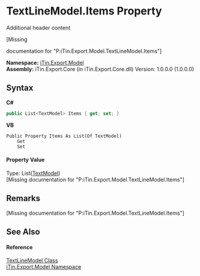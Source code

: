 # TextLineModel.Items Property 
Additional header content 

\[Missing <summary> documentation for "P:iTin.Export.Model.TextLineModel.Items"\]

**Namespace:**&nbsp;<a href="ef57ffcc-e95e-b212-5a46-9aa6f5a3511f">iTin.Export.Model</a><br />**Assembly:**&nbsp;iTin.Export.Core (in iTin.Export.Core.dll) Version: 1.0.0.0 (1.0.0.0)

## Syntax

**C#**<br />
``` C#
public List<TextModel> Items { get; set; }
```

**VB**<br />
``` VB
Public Property Items As List(Of TextModel)
	Get
	Set
```


#### Property Value
Type: List(<a href="73c12369-0c3b-a1f3-bd2d-de08d23c9d1c">TextModel</a>)<br />\[Missing <value> documentation for "P:iTin.Export.Model.TextLineModel.Items"\]

## Remarks
\[Missing <remarks> documentation for "P:iTin.Export.Model.TextLineModel.Items"\]

## See Also


#### Reference
<a href="479311c8-7a71-c389-fddb-0a886bb2cfe4">TextLineModel Class</a><br /><a href="ef57ffcc-e95e-b212-5a46-9aa6f5a3511f">iTin.Export.Model Namespace</a><br />